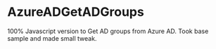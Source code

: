 # AzureADGetADGroups
100% Javascript version to Get AD groups from Azure AD.  Took base sample and made small tweak.
